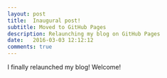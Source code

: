 ```yaml
---
layout: post
title:  Inaugural post!
subtitle: Moved to GitHub Pages
description: Relaunching my blog on GitHub Pages
date:   2016-03-03 12:12:12
comments: true
---
```

I finally relaunched my blog! Welcome!
